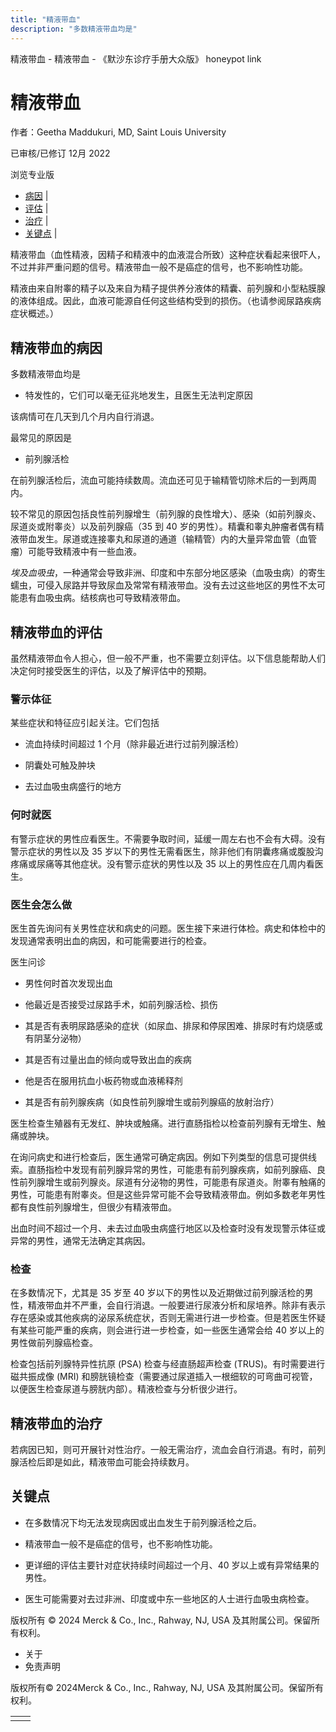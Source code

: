 ```yaml
---
title: "精液带血"
description: "多数精液带血均是"
---
```


﻿精液带血 \- 精液带血 \- 《默沙东诊疗手册大众版》 honeypot link

# 精液带血

作者：Geetha Maddukuri, MD, Saint Louis University

已审核/已修订 12月 2022

浏览专业版

- [病因](#病因_v8353521_zh) \|
- [评估](#评估_v8353537_zh) \|
- [治疗](#治疗_v8353575_zh) \|
- [关键点](#关键点_v8353578_zh) \|

精液带血（血性精液，因精子和精液中的血液混合所致）这种症状看起来很吓人，不过并非严重问题的信号。精液带血一般不是癌症的信号，也不影响性功能。

精液由来自附睾的精子以及来自为精子提供养分液体的精囊、前列腺和小型粘膜腺的液体组成。因此，血液可能源自任何这些结构受到的损伤。（也请参阅尿路疾病症状概述。）

## 精液带血的病因

多数精液带血均是

- 特发性的，它们可以毫无征兆地发生，且医生无法判定原因


该病情可在几天到几个月内自行消退。

最常见的原因是

- 前列腺活检


在前列腺活检后，流血可能持续数周。流血还可见于输精管切除术后的一到两周内。

较不常见的原因包括良性前列腺增生（前列腺的良性增大）、感染（如前列腺炎、尿道炎或附睾炎）以及前列腺癌（35 到 40 岁的男性）。精囊和睾丸肿瘤者偶有精液带血发生。尿道或连接睾丸和尿道的通道（输精管）内的大量异常血管（血管瘤）可能导致精液中有一些血液。

_埃及血吸虫_，一种通常会导致非洲、印度和中东部分地区感染（血吸虫病）的寄生蠕虫，可侵入尿路并导致尿血及常常有精液带血。没有去过这些地区的男性不太可能患有血吸虫病。结核病也可导致精液带血。

## 精液带血的评估

虽然精液带血令人担心，但一般不严重，也不需要立刻评估。以下信息能帮助人们决定何时接受医生的评估，以及了解评估中的预期。

### 警示体征

某些症状和特征应引起关注。它们包括

- 流血持续时间超过 1 个月（除非最近进行过前列腺活检）

- 阴囊处可触及肿块

- 去过血吸虫病盛行的地方


### 何时就医

有警示症状的男性应看医生。不需要争取时间，延缓一周左右也不会有大碍。没有警示症状的男性以及 35 岁以下的男性无需看医生，除非他们有阴囊疼痛或腹股沟疼痛或尿痛等其他症状。没有警示症状的男性以及 35 以上的男性应在几周内看医生。

### 医生会怎么做

医生首先询问有关男性症状和病史的问题。医生接下来进行体检。病史和体检中的发现通常表明出血的病因，和可能需要进行的检查。

医生问诊

- 男性何时首次发现出血

- 他最近是否接受过尿路手术，如前列腺活检、损伤

- 其是否有表明尿路感染的症状（如尿血、排尿和停尿困难、排尿时有灼烧感或有阴茎分泌物）

- 其是否有过量出血的倾向或导致出血的疾病

- 他是否在服用抗血小板药物或血液稀释剂

- 其是否有前列腺疾病（如良性前列腺增生或前列腺癌的放射治疗）


医生检查生殖器有无发红、肿块或触痛。进行直肠指检以检查前列腺有无增生、触痛或肿块。

在询问病史和进行检查后，医生通常可确定病因。例如下列类型的信息可提供线索。直肠指检中发现有前列腺异常的男性，可能患有前列腺疾病，如前列腺癌、良性前列腺增生或前列腺炎。尿道有分泌物的男性，可能患有尿道炎。附睾有触痛的男性，可能患有附睾炎。但是这些异常可能不会导致精液带血。例如多数老年男性都有良性前列腺增生，但很少有精液带血。

出血时间不超过一个月、未去过血吸虫病盛行地区以及检查时没有发现警示体征或异常的男性，通常无法确定其病因。

### 检查

在多数情况下，尤其是 35 岁至 40 岁以下的男性以及近期做过前列腺活检的男性，精液带血并不严重，会自行消退。一般要进行尿液分析和尿培养。除非有表示存在感染或其他疾病的泌尿系统症状，否则无需进行进一步检查。但是若医生怀疑有某些可能严重的疾病，则会进行进一步检查，如一些医生通常会给 40 岁以上的男性做前列腺癌检查。

检查包括前列腺特异性抗原 (PSA) 检查与经直肠超声检查 (TRUS)。有时需要进行磁共振成像 (MRI) 和膀胱镜检查（需要通过尿道插入一根细软的可弯曲可视管，以便医生检查尿道与膀胱内部）。精液检查与分析很少进行。

## 精液带血的治疗

若病因已知，则可开展针对性治疗。一般无需治疗，流血会自行消退。有时，前列腺活检后即是如此，精液带血可能会持续数月。

## 关键点

- 在多数情况下均无法发现病因或出血发生于前列腺活检之后。

- 精液带血一般不是癌症的信号，也不影响性功能。

- 更详细的评估主要针对症状持续时间超过一个月、40 岁以上或有异常结果的男性。

- 医生可能需要对去过非洲、印度或中东一些地区的人士进行血吸虫病检查。




版权所有 © 2024
Merck & Co., Inc., Rahway, NJ, USA 及其附属公司。保留所有权利。

- 关于
- 免责声明

版权所有© 2024Merck & Co., Inc., Rahway, NJ, USA 及其附属公司。保留所有权利。

|     |     |
| --- | --- |
|  |  |
